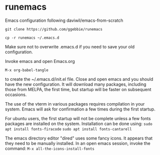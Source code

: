 # runemacs
Emacs configuration following daviwil/emacs-from-scratch

`git clone https://github.com/ggebbie/runemacs` 

`cp -r runemacs ~/.emacs.d` 

Make sure not to overwrite .emacs.d if you need to save your old configuration. 

Invoke emacs and open Emacs.org

`M-x org-babel-tangle`

to create the ~/.emacs.d/init.el file. Close and open emacs and you should have the new configuration. It will download many packages, including those from MELPA, the first time, but startup will be faster on subsequent occasions. 

The use of the vterm in various packages requires compilation in your system. Emacs will ask for confirmation a few times during the first startup.

For ubuntu users, the first startup  will not be complete unless a few fonts packages are installed on the system. Installation can be done using:
`sudo apt install fonts-firacode`
`sudo apt install fonts-cantarell`

The emacs directory editor "dired" uses some fancy icons. It appears that they need to be manually installed. In an open emacs session, invoke the command:
`M-x all-the-icons-install-fonts`
